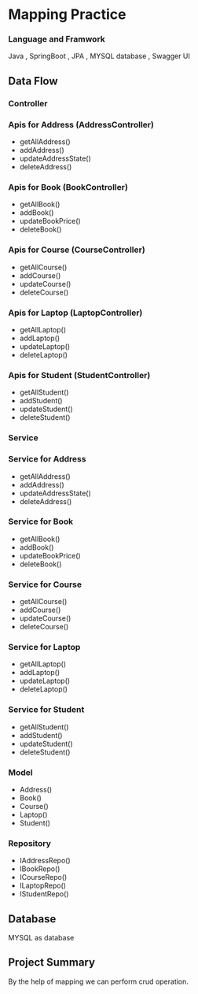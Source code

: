 # Mapping Practice
### Language and Framwork
 Java , SpringBoot , JPA , MYSQL database , Swagger UI
## Data Flow
### Controller
 ###  Apis for Address (AddressController)
  * getAllAddress()
  * addAddress()
  * updateAddressState()
  * deleteAddress()
  

 ### Apis for Book (BookController)
  * getAllBook()
  * addBook()
  * updateBookPrice()
  * deleteBook()

### Apis for Course (CourseController)
  * getAllCourse()
  * addCourse()
  * updateCourse()
  * deleteCourse()


### Apis for Laptop (LaptopController)
  * getAllLaptop()
  * addLaptop()
  * updateLaptop()
  * deleteLaptop()

### Apis for Student (StudentController)
  * getAllStudent()
  * addStudent()
  * updateStudent()
  * deleteStudent()
### Service
 ### Service for Address 
  * getAllAddress()
  * addAddress()
  * updateAddressState()
  * deleteAddress()
  

 ### Service for Book 
  * getAllBook()
  * addBook()
  * updateBookPrice()
  * deleteBook()

### Service for Course 
  * getAllCourse()
  * addCourse()
  * updateCourse()
  * deleteCourse()


###  Service for Laptop 
  * getAllLaptop()
  * addLaptop()
  * updateLaptop()
  * deleteLaptop()

###  Service for Student 
  * getAllStudent()
  * addStudent()
  * updateStudent()
  * deleteStudent()
### Model
 * Address()
 * Book()
* Course()
* Laptop()
* Student()
### Repository
 * IAddressRepo()
 * IBookRepo()
 * ICourseRepo()
 * ILaptopRepo()
 * IStudentRepo()
##  Database 
MYSQL as database
## Project Summary
By the help of mapping we can perform crud operation.